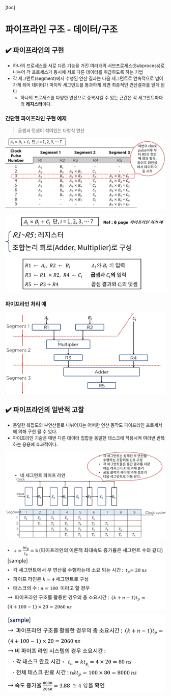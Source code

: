 [toc]

# 파이프라인 구조 - 데이터/구조

## :heavy_check_mark: 파이프라인의 구현

- 하나의 프로세스를 서로 다른 기능을 가진 여러개의 서브프로세스(Subprocess)로 나누어 각 프로세스가 동시에 서로 다른 데이터를 취급하도록 하는 기법
- 각 세그먼트(segment)에서 수행된 연산 결과는 다음 세그먼트로 연속적으로 넘어가게 되어 데이터가 마지막 세그먼트를 통과하게 되면 최종적인 연산결과를 얻게 된다
  - 하나의 프로세스를 다양한 연산으로 중복시킬 수 있는 근간은 각 세그먼트마다의 **레지스터**이다.



### 간단한 파이프라인 구현 예제 

> 곱셈과 덧셈이 섞여있는 다항식 연산

![image-20210322192243806](assets/image-20210322192243806.png)



![image-20210322192452849](assets/image-20210322192452849.png)



### 파이프라인 처리 예

![image-20210322192548421](assets/image-20210322192548421.png)







## :heavy_check_mark: 파이프라인의 일반적 고찰

- 동일한 복잡도의 부연산들로 나뉘어지는 어떠한 연산 동작도 파이프라인 프로세서에 의해 구현 될 수 있다.
- 파이프라인 기술은 매번 다른 데이터 집합을 동일한 태스크에 적용시켜 여러번 반복하는 응용에 효과적이다.

![image-20210322192923362](assets/image-20210322192923362.png)

![image-20210322193138085](assets/image-20210322193138085.png)



![image-20210322193252484](assets/image-20210322193252484.png)


